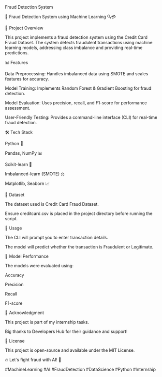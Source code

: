 Fraud Detection System

🚀 Fraud Detection System using Machine Learning 🔍💳

📌 Project Overview

This project implements a fraud detection system using the Credit Card Fraud Dataset. The system detects fraudulent transactions using machine learning models, addressing class imbalance and providing real-time predictions.

📊 Features

Data Preprocessing: Handles imbalanced data using SMOTE and scales features for accuracy.

Model Training: Implements Random Forest & Gradient Boosting for fraud detection.

Model Evaluation: Uses precision, recall, and F1-score for performance assessment.

User-Friendly Testing: Provides a command-line interface (CLI) for real-time fraud detection.

🛠 Tech Stack

Python 🐍

Pandas, NumPy 📊

Scikit-learn 🤖

Imbalanced-learn (SMOTE) ⚖️

Matplotlib, Seaborn 📈

📂 Dataset

The dataset used is Credit Card Fraud Dataset.

Ensure creditcard.csv is placed in the project directory before running the script.

🎯 Usage

The CLI will prompt you to enter transaction details.

The model will predict whether the transaction is Fraudulent or Legitimate.

📌 Model Performance

The models were evaluated using:

Accuracy

Precision

Recall

F1-score

🤝 Acknowledgment

This project is part of my internship tasks.

Big thanks to Developers Hub for their guidance and support!

📜 License

This project is open-source and available under the MIT License.

🔥 Let's fight fraud with AI! 🚀

#MachineLearning #AI #FraudDetection #DataScience #Python #Internship
